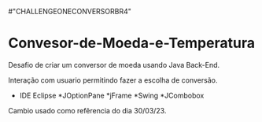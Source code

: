 #"CHALLENGEONECONVERSORBR4"

# Convesor-de-Moeda-e-Temperatura

Desafio de criar um conversor de moeda usando Java Back-End.

Interação com usuario permitindo fazer a escolha de conversão.


* IDE Eclipse
*JOptionPane
*jFrame
*Swing
*JCombobox

Cambio usado como refêrencia do dia 30/03/23.


